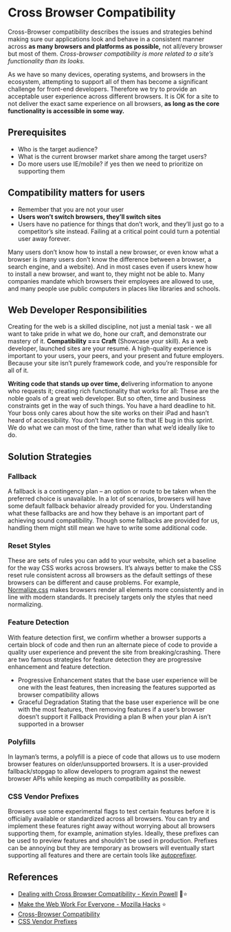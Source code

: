 # Cross Browser Compatibility

Cross-Browser compatibility describes the issues and strategies behind making sure our applications look and behave in a consistent manner across **as many browsers and platforms as possible,** not all/every browser but most of them. *Cross-browser compatibility is more related to a site’s functionality than its looks.*

As we have so many devices, operating systems, and browsers in the ecosystem, attempting to support all of them has become a significant challenge for front-end developers. Therefore we try to provide an acceptable user experience across different browsers. It is OK for a site to not deliver the exact same experience on all browsers, **as long as the core functionality is accessible in some way.**

## Prerequisites

- Who is the target audience?
- What is the current browser market share among the target users?
- Do more users use IE/mobile? if yes then we need to prioritize on supporting them

## Compatibility matters for users

- Remember that you are not your user
- **Users won’t switch browsers, they’ll switch sites**
- Users have no patience for things that don’t work, and they’ll just go to a competitor’s site instead. Failing at a critical point could turn a potential user away forever.

Many users don’t know how to install a new browser, or even know what a browser is (many users don’t know the difference between a browser, a search engine, and a website). And in most cases even if users knew how to install a new browser, and want to, they might not be able to. Many companies mandate which browsers their employees are allowed to use, and many people use public computers in places like libraries and schools.

## Web Developer Responsibilities

Creating for the web is a skilled discipline, not just a menial task - we all want to take pride in what we do, hone our craft, and demonstrate our mastery of it. **Compatibility === Craft** (Showcase your skill). As a web developer, launched sites are your resumé. A high-quality experience is important to your users, your peers, and your present and future employers. Because your site isn’t purely framework code, and you’re responsible for all of it.

**Writing code that stands up over time, d**elivering information to anyone who requests it; creating rich functionality that works for all: These are the noble goals of a great web developer. But so often, time and business constraints get in the way of such things. You have a hard deadline to hit. Your boss only cares about how the site works on their iPad and hasn’t heard of accessibility. You don’t have time to fix that IE bug in this sprint. We do what we can most of the time, rather than what we’d ideally like to do.

## Solution Strategies

### Fallback

A fallback is a contingency plan – an option or route to be taken when the preferred choice is unavailable. In a lot of scenarios, browsers will have some default fallback behavior already provided for you. Understanding what these fallbacks are and how they behave is an important part of achieving sound compatibility. Though some fallbacks are provided for us, handling them might still mean we have to write some additional code.

### Reset Styles

These are sets of rules you can add to your website, which set a baseline for the way CSS works across browsers. It’s always better to make the CSS reset rule consistent across all browsers as the default settings of these browsers can be different and cause problems. For example, [Normalize.css](https://github.com/necolas/normalize.css/) makes browsers render all elements more consistently and in line with modern standards. It precisely targets only the styles that need normalizing.

### Feature Detection

With feature detection first, we confirm whether a browser supports a certain block of code and then run an alternate piece of code to provide a quality user experience and prevent the site from breaking/crashing. There are two famous strategies for feature detection they are progressive enhancement and feature detection.  

- Progressive Enhancement states that the base user experience will be one with the least features, then increasing the features supported as browser compatibility allows
- Graceful Degradation Stating that the base user experience will be one with the most features, then removing features if a user’s browser doesn’t support it
Fallback Providing a plan B when your plan A isn’t supported in a browser

### Polyfills

In layman’s terms, a polyfill is a piece of code that allows us to use modern browser features on older/unsupported browsers. It is a user-provided fallback/stopgap to allow developers to program against the newest browser APIs while keeping as much compatibility as possible.

### CSS Vendor Prefixes

Browsers use some experimental flags to test certain features before it is officially available or standardized across all browsers. You can try and implement these features right away without worrying about all browsers supporting them, for example, animation styles. Ideally, these prefixes can be used to preview features and shouldn’t be used in production. Prefixes can be annoying but they are temporary as browsers will eventually start supporting all features and there are certain tools like [autoprefixer](https://github.com/postcss/autoprefixer).

## References

- [Dealing with Cross Browser Compatibility - Kevin Powell](https://www.youtube.com/watch?v=9tEixRJ3GeI) 🎥⭐
- [Make the Web Work For Everyone - Mozilla Hacks](https://hacks.mozilla.org/2016/07/make-the-web-work-for-everyone/) ⭐
- [Cross-Browser Compatibility](https://frontend.turing.edu/lessons/module-2/cross-browser-compat.html)
- [CSS Vendor Prefixes](https://www.thoughtco.com/css-vendor-prefixes-3466867)
